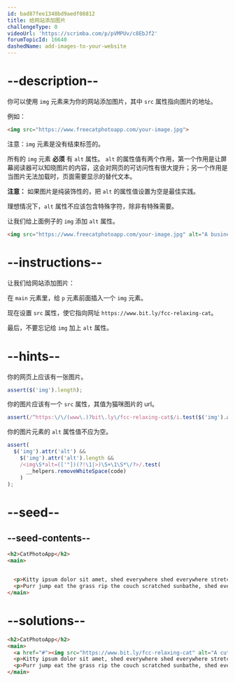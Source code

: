 ```yaml
---
id: bad87fee1348bd9aedf08812
title: 给网站添加图片
challengeType: 0
videoUrl: 'https://scrimba.com/p/pVMPUv/c8EbJf2'
forumTopicId: 16640
dashedName: add-images-to-your-website
---
```


# --description--

你可以使用 `img` 元素来为你的网站添加图片，其中 `src` 属性指向图片的地址。

例如：

```html
<img src="https://www.freecatphotoapp.com/your-image.jpg">
```

注意：`img` 元素是没有结束标签的。

所有的 `img` 元素 **必须** 有 `alt` 属性。 `alt` 的属性值有两个作用，第一个作用是让屏幕阅读器可以知晓图片的内容，这会对网页的可访问性有很大提升；另一个作用是当图片无法加载时，页面需要显示的替代文本。

**注意：** 如果图片是纯装饰性的，把 `alt` 的属性值设置为空是最佳实践。

理想情况下，`alt` 属性不应该包含特殊字符，除非有特殊需要。

让我们给上面例子的 `img` 添加 `alt` 属性。

```html
<img src="https://www.freecatphotoapp.com/your-image.jpg" alt="A business cat wearing a necktie.">
```

# --instructions--

让我们给网站添加图片：

在 `main` 元素里，给 `p` 元素前面插入一个 `img` 元素。

现在设置 `src` 属性，使它指向网址 `https://www.bit.ly/fcc-relaxing-cat`。

最后，不要忘记给 `img` 加上 `alt` 属性。

# --hints--

你的网页上应该有一张图片。

```js
assert($('img').length);
```

你的图片应该有一个 `src` 属性，其值为猫咪图片的 url。

```js
assert(/^https:\/\/(www\.)?bit\.ly\/fcc-relaxing-cat$/i.test($('img').attr('src')));
```

你的图片元素的 `alt` 属性值不应为空。

```js
assert(
  $('img').attr('alt') &&
    $('img').attr('alt').length &&
    /<img\S*alt=(['"])(?!\1|>)\S+\1\S*\/?>/.test(
      __helpers.removeWhiteSpace(code)
    )
);
```

# --seed--

## --seed-contents--

```html
<h2>CatPhotoApp</h2>
<main>


  <p>Kitty ipsum dolor sit amet, shed everywhere shed everywhere stretching attack your ankles chase the red dot, hairball run catnip eat the grass sniff.</p>
  <p>Purr jump eat the grass rip the couch scratched sunbathe, shed everywhere rip the couch sleep in the sink fluffy fur catnip scratched.</p>
</main>
```

# --solutions--

```html
<h2>CatPhotoApp</h2>
<main>
  <a href="#"><img src="https://www.bit.ly/fcc-relaxing-cat" alt="A cute orange cat lying on its back."></a>
  <p>Kitty ipsum dolor sit amet, shed everywhere shed everywhere stretching attack your ankles chase the red dot, hairball run catnip eat the grass sniff.</p>
  <p>Purr jump eat the grass rip the couch scratched sunbathe, shed everywhere rip the couch sleep in the sink fluffy fur catnip scratched.</p>
</main>
```
